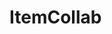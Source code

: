 # ItemCollab

<div id="sprites"></div>
<script>
try {
  async function fetchImages(currentfolder = 'items') {
    console.log('https://api.github.com/repos/MilesFarber/ItemCollab/contents/' + currentfolder);
    const response = await fetch('https://api.github.com/repos/MilesFarber/ItemCollab/contents/' + currentfolder);
    const data = await response.json();
    const pngFiles = data.filter(file => file.name.endsWith('.png'));
    const sprites = document.getElementById('sprites');
    pngFiles.forEach(file => {
      const img = new Image();
      img.onload = function() {
        console.log('Checking if image is 16x16');
        if(img.width === 16 && img.height === 16) {
          console.log(file.name + ' is 16x16');
          sprites.appendChild(img);
        } else {
          console.log(file.name + ' is not 16x16');
        }
      };
      img.src = file.download_url;
      img.alt = file.name;
    });
  }
  console.log('The fact that functions automatically use the windowonload event object as a parameter when the parameter is empty, WITHOUT the devs consent, is exactly why javascript should have never existed');
  window.onload = function() { fetchImages(); };
} catch (error) { console.error('Caught error: ' + error.message); }
</script>